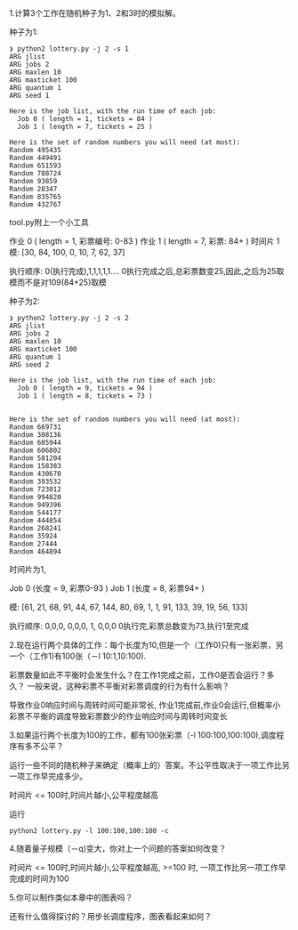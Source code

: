 1.计算3个工作在随机种子为1、2和3时的模拟解。

种子为1:
```
❯ python2 lottery.py -j 2 -s 1
ARG jlist 
ARG jobs 2
ARG maxlen 10
ARG maxticket 100
ARG quantum 1
ARG seed 1

Here is the job list, with the run time of each job: 
  Job 0 ( length = 1, tickets = 84 )
  Job 1 ( length = 7, tickets = 25 )

Here is the set of random numbers you will need (at most):
Random 495435
Random 449491
Random 651593
Random 788724
Random 93859
Random 28347
Random 835765
Random 432767

```

tool.py附上一个小工具

作业 0 ( length = 1, 彩票编号: 0-83 )
作业 1 ( length = 7, 彩票: 84+ )
时间片 1
模:
[30, 84, 100, 0, 10, 7, 62, 37]

执行顺序:
0(执行完成),1,1,1,1,1....
0执行完成之后,总彩票数变25,因此,之后为25取模而不是对109(84+25)取模


种子为2:
```
❯ python2 lottery.py -j 2 -s 2
ARG jlist 
ARG jobs 2
ARG maxlen 10
ARG maxticket 100
ARG quantum 1
ARG seed 2

Here is the job list, with the run time of each job: 
  Job 0 ( length = 9, tickets = 94 )
  Job 1 ( length = 8, tickets = 73 )


Here is the set of random numbers you will need (at most):
Random 669731
Random 308136
Random 605944
Random 606802
Random 581204
Random 158383
Random 430670
Random 393532
Random 723012
Random 994820
Random 949396
Random 544177
Random 444854
Random 268241
Random 35924
Random 27444
Random 464894
```

时间片为1,

Job 0 (长度 = 9, 彩票0-93 )
Job 1 (长度 = 8, 彩票94+ )

模:
[61, 21, 68, 91, 44, 67, 144, 80, 69, 1, 1, 91, 133, 39, 19, 56, 133]

执行顺序:
0,0,0, 0,0,0,
1, 0,0,0
0执行完,彩票总数变为73,执行1至完成

2.现在运行两个具体的工作：每个长度为10,但是一个（工作0)只有一张彩票，另一个（工作1)有100张（－l 10:1,10:100).

彩票数量如此不平衡时会发生什么？在工作1完成之前，工作0是否会运行？多久？
一般来说，这种彩票不平衡对彩票调度的行为有什么影响？

导致作业0响应时间与周转时间可能非常长,
作业1完成前,作业0会运行,但概率小
彩票不平衡的调度导致彩票数少的作业响应时间与周转时间变长


3.如果运行两个长度为100的工作，都有100张彩票（-l 100:100,100:100),调度程序有多不公平？

运行一些不同的随机种子来确定（概率上的）答案。不公平性取决于一项工作比另一项工作早完成多少。

时间片 <= 100时,时间片越小,公平程度越高

运行
```
python2 lottery.py -l 100:100,100:100 -c
```

4.随着量子规模（－q)变大，你对上一个问题的答案如何改变？

时间片 <= 100时,时间片越小,公平程度越高,
\>=100 时, 一项工作比另一项工作早完成的时间为100

5.你可以制作类似本章中的图表吗？

还有什么值得探讨的？用步长调度程序，图表看起来如何？

